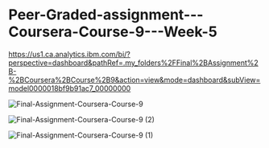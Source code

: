 # Peer-Graded-assignment---Coursera-Course-9---Week-5


https://us1.ca.analytics.ibm.com/bi/?perspective=dashboard&pathRef=.my_folders%2FFinal%2BAssignment%2B-%2BCoursera%2BCourse%2B9&action=view&mode=dashboard&subView=model0000018bf9b91ac7_00000000



![Final-Assignment-Coursera-Course-9](https://github.com/kasturi-sahu/Peer-Graded-assignment---Coursera-Course-9---Week-5/assets/66899366/e0f59f8b-6888-42a6-9859-e2a9c2959e6c)


![Final-Assignment-Coursera-Course-9 (2)](https://github.com/kasturi-sahu/Peer-Graded-assignment---Coursera-Course-9---Week-5/assets/66899366/3c5c3ca7-9a41-4669-aff0-1a6e2b1a4e96)


![Final-Assignment-Coursera-Course-9 (1)](https://github.com/kasturi-sahu/Peer-Graded-assignment---Coursera-Course-9---Week-5/assets/66899366/90c67ddb-f00d-4d28-ad12-f198a519cab0)






